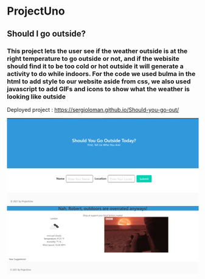 # ProjectUno
## **Should I go outside?**
### This project lets the user see if the weather outside is at the right temperature  to go outside or not, and if the webisite should find it to be too cold or hot outside it will generate a activity to do while indoors. For the code we used bulma in the html to add style to our website aside from css, we also used javascript to add GIFs and icons to show what the weather is looking like outside

Deployed project : https://sergioloman.github.io/Should-you-go-out/

![screenshot](./assets/images/Site2.0.png)
![screenshot](./assets/images/site2.2.PNG)
